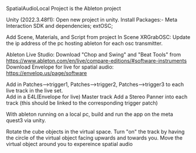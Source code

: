 SpatialAudioLocal Project is the Ableton project

Unity (2022.3.48f1): 
Open new project in unity. 
Install Packages:-
Meta Interaction SDK and dependencies; 
extOSC; 

Add Scene, Materials, and Script from project
In Scene XRGrabOSC: 
    Update the ip address of the pc hosting ableton for each osc transmitter.

Ableton Live Studio: 
Download "Chop and Swing" and "Beat Tools" from https://www.ableton.com/en/live/compare-editions/#software-instruments
Download Envelope for live for spatial audio: https://envelop.us/page/software

Add in Patches-->trigger1, Patches-->trigger2, Patches-->trigger3 to each live track in the live set.  
Add in a E4L(Envelope for live) Master track 
Add a Stereo Panner into each track (this should be linked to the corresponding trigger patch)

With ableton running on a local pc, build and run the app on the meta quest3 via unity.  

Rotate the cube objects in the virtual space. 
Turn "on" the track by having the circle of the virtual object facing upwards and towards you. 
Move the virtual object around you to expereince spatial audio
